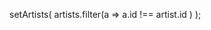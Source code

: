 setArtists(
                artists.filter(a =>
                  a.id !== artist.id
                )
              );
